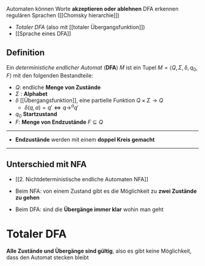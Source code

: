 Automaten können Worte **akzeptieren oder ablehnen**
DFA erkennen regulären Sprachen ([[Chomsky hierarchie]])
- *Totaler DFA* (also mit [[totaler Übergangsfunktion]])
- [[Sprache eines DFA]]
## Definition 
Ein *deterministiche endlicher Automat* (**DFA**) $M$ ist ein Tupel $M= \langle Q, \Sigma, \delta, q_{0},F \rangle$ mit den folgenden Bestandteile:
- $Q$: endliche **Menge von Zustände**
- $\Sigma$ : **Alphabet**
- $\delta$ [[Übergangsfunktion]], eine partielle Funktion $Q \times \Sigma\to Q$
	- $\delta(q,a)=q' \Leftrightarrow q\to^{a}q'$
- $q_{0}$ **Startzustand**
- $F$: **Menge von Endzustände** $F \subseteq Q$

---
- **Endzustände** werden mit einem **doppel Kreis gemacht**

---
## Unterschied mit NFA
- [[2. Nichtdeterministische endliche Automaten NFA]]
- Beim NFA: von einem Zustand gibt es die Möglichkeit zu **zwei Zustände zu gehen** 

- Beim DFA: sind die **Übergänge immer klar** wohin man geht

# Totaler DFA
**Alle Zustände und Übergänge sind gültig**, also es gibt keine Möglichkeit, dass den Automat stecken bleibt